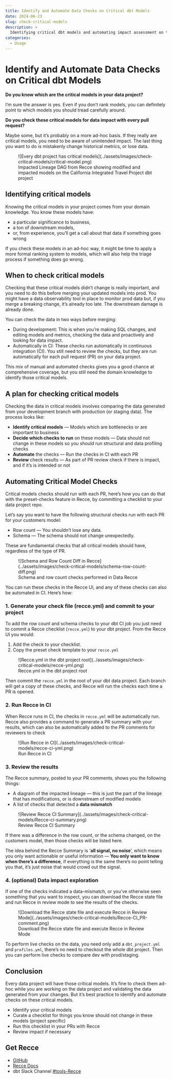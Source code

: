 ```yaml
---
title: Identify and Automate Data Checks on Critical dbt Models
date: 2024-06-23
slug: check-critical-models
description: >
  Identifying critical dbt models and automating impact assessment on these models is essential for ensuring data integrity
categories:
  - Usage
---
```


# Identify and Automate Data Checks on Critical dbt Models

**Do you know which are the critical models in your data project?**

I’m sure the answer is yes. Even if you don’t rank models, you can definitely point to which models you should tread carefully around.


**Do you check these critical models for data impact with every pull request?**

Maybe some, but it’s probably on a more ad-hoc basis. If they really are critical models, you need to be aware of unintended impact. The last thing you want to do is mistakenly change historical metrics, or lose data.

<figure markdown="span">
  ![Every dbt project has critical models](../assets/images/check-critical-models/critical-model.png)
  <figcaption>Impacted Lineage DAG from Recce showing modified and impacted models on the California Integrated Travel Project dbt project</figcaption>
</figure>

## Identifying critical models

Knowing the critical models in your project comes from your domain knowledge. You know these models have:

<!-- more -->

- a particular significance to business,
- a ton of downstream models,
- or, from experience, you’ll get a call about that data if something goes wrong


If you check these models in an ad-hoc way, it might be time to apply a more formal ranking system to models, which will also help the triage process if something does go wrong.


## When to check critical models

Checking that these critical models didn’t change is really important, and you need to do this before merging your updated models into prod. You might have a data observability tool in place to monitor prod data but, if you merge a breaking change, it’s already too late. The downstream damage is already done.

You can check the data in two ways before merging:

- During development: This is when you’re making SQL changes, and editing models and metrics, checking the data and proactively and looking for data impact.
- Automatically in CI: These checks run automatically in continuous integration (CI). You still need to review the checks, but they are run automatically for each pull request (PR) on your data project.

This mix of manual and automated checks gives you a good chance at comprehensive coverage, but you still need the domain knowledge to identify those critical models.


## A plan for checking critical models

Checking the data in critical models involves comparing the data generated from your development branch with production (or staging data). The process looks like:

- **Identify critical models** — Models which are bottlenecks or are important to business
- **Decide which checks to run** on these models — Data should not change in these models so you should run structural and data profiling checks
- **Automate** the checks — Run the checks in CI with each PR
- **Review** check results — As part of PR review check if there is impact, and if it’s is intended or not


## Automating Critical Model Checks

Critical models checks should run with each PR, here’s how you can do that with the preset-checks feature in Recce, by committing a checklist to your data project repo.

Let’s say you want to have the following structural checks run with each PR for your customers model:

- Row count — You shouldn’t lose any data.
- Schema — The schema should not change unexpectedly.

These are fundamental checks that all critical models should have, regardless of the type of PR.

<figure markdown="span">
  ![Schema and Row Count Diff in Recce](../assets/images/check-critical-models/schema-row-count-diff.png)
  <figcaption>Schema and row count checks performed in Data Recce</figcaption>
</figure>


You can run these checks in the Recce UI, and any of these checks can also be automated in CI. Here’s how:

### 1. Generate your check file (recce.yml) and commit to your project

To add the row count and schema checks to your dbt CI job you just need to commit a Recce checklist (`recce.yml`) to your dbt project. From the Recce UI you would:

1. Add the check to your checklist.
2. Copy the preset check template to your `recce.yml`

<figure markdown="span">
  ![Recce.yml in the dbt project root](../assets/images/check-critical-models/recce-yml.png)
  <figcaption>Recce.yml in the dbt project root</figcaption>
</figure>

Then commit the `recce.yml` in the root of your dbt data project. Each branch will get a copy of these checks, and Recce will run the checks each time a PR is opened.


### 2. Run Recce in CI

When Recce runs in CI, the checks in `recce.yml` will be automatically run. Recce also provides a command to generate a PR summary with your results, which can also be automatically added to the PR comments for reviewers to check

<figure markdown="span">
  ![Run Recce in CI](../assets/images/check-critical-models/recce-ci-yml.png)
  <figcaption>Run Recce in CI</figcaption>
</figure>


### 3. Review the results

The Recce summary, posted to your PR comments, shows you the following things:

- A diagram of the impacted lineage — this is just the part of the lineage that has modifications, or is downstream of modified models
- A list of checks that detected a **data mismatch**

<figure markdown="span">
  ![Review Recce CI Summary](../assets/images/check-critical-models/Recce-ci-summary.png)
  <figcaption>Review Recce CI Summary</figcaption>
</figure>


If there was a difference in the row count, or the schema changed, on the customers model, then those checks will be listed here.

The idea behind the Recce Summary is ‘**all signal, no noise**’, which means you only want actionable or useful information — **You only want to know when there’s a difference**, if everything is the same there’s no point telling you that, it’s just noise that would crowd out the signal.


### 4. (optional) Data impact exploration

If one of the checks indicated a data-mismatch, or you’ve otherwise seen something that you want to inspect, you can download the Recce state file and run Recce in review mode to see the results of the checks.

<figure markdown="span">
  ![Download the Recce state file and execute Recce in Review Mode](../assets/images/check-critical-models/Recce-CI_PR-comment.png)
  <figcaption>Download the Recce state file and execute Recce in Review Mode</figcaption>
</figure>

To perform live checks on the data, you need only add a `dbt_project.yml` and `profiles.yml`, there’s no need to checkout the whole dbt project. Then you can perform live checks to compare dev with prod/staging.

## Conclusion

Every data project will have those critical models. It’s fine to check them ad-hoc while you are working on the data project and validating the data generated from your changes. But it’s best practice to identify and automate checks on these critical models.

- Identify your critical models
- Curate a checklist for things you know should not change in these models (project specific)
- Run this checklist in your PRs with Recce
- Review impact if necessary


## Get Recce

- [GitHub](https://github.com/datarecce/recce)
- [Recce Docs](../../docs/index.md)
- dbt Slack Channel [#tools-Recce](https://getdbt.slack.com/archives/C05C28V7CPP)


<script src="https://gist.github.com/DaveFlynn/7dc9b21354a4ee2ea87118bccdad4885.js"></script>

